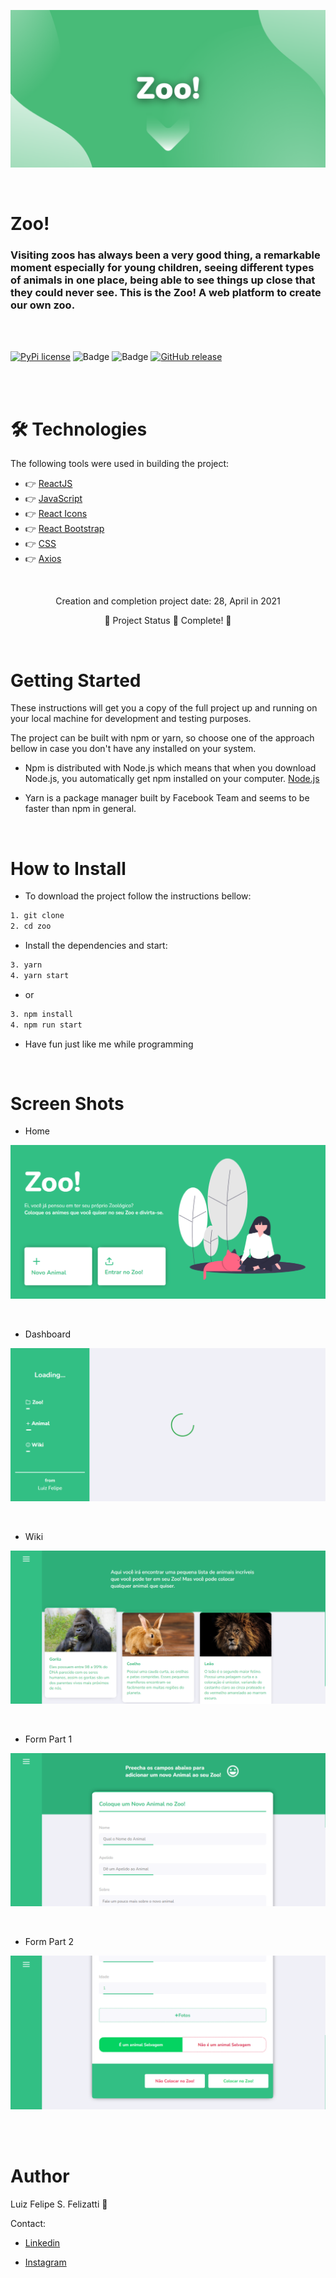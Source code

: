 ![Banner](/src/assets/git/banner.png)

<br/>

# Zoo!

### Visiting zoos has always been a very good thing, a remarkable moment especially for young children, seeing different types of animals in one place, being able to see things up close that they could never see. This is the Zoo! A web platform to create our own zoo.

<br/>
<br/>

[![PyPi license](https://badgen.net/pypi/license/pip/)](https://pypi.com/project/pip/) ![Badge](https://img.shields.io/static/v1?label=MadeWith&message=TypeScript&color=OO7accstyle=for-the-badge&logo=ghost) ![Badge](https://img.shields.io/static/v1?label=Usage&message=ReactJS&color=007accstyle=for-the-badge&logo=ghost) [![GitHub release](https://img.shields.io/github/release/Naereen/StrapDown.js.svg)](https://GitHub.com/Naereen/StrapDown.js/releases/)

<br/>
<br/>

🛠 Technologies
=================
The following tools were used in building the project:

- 👉 [ReactJS](https://pt-br.reactjs.org/)
- 👉 [JavaScript](https://www.javascript.com)
- 👉 [React Icons](https://react-icons.github.io/react-icons/)
- 👉 [React Bootstrap](https://react-bootstrap.github.io)
- 👉 [CSS](https://developer.mozilla.org/pt-BR/docs/Web/CSS)
- 👉 [Axios](https://axios-http.com/docs/intro)

<br/>

<p align="center">
  Creation and completion project date: 28, April in 2021
</p>
<p align="center">
  🤖 Project Status 🚀 Complete! 🤖
</p>

<br/>

Getting Started
=================

These instructions will get you a copy of the full project up and running on your local machine for development and testing purposes.

The project can be built with npm or yarn, so choose one of the approach bellow in case you don't have any installed on your system.

- Npm is distributed with Node.js which means that when you download Node.js, you automatically get npm installed on your computer. [Node.js](https://nodejs.org/en/)

- Yarn is a package manager built by Facebook Team and seems to be faster than npm in general.

<br/>

How to Install
=================

- To download the project follow the instructions bellow:

```bash
1. git clone
2. cd zoo
```

- Install the dependencies and start:

```bash
3. yarn
4. yarn start
```
- or

```bash
3. npm install
4. npm run start
```

- Have fun just like me while programming

<br/>

Screen Shots
=================

- Home

![ScreenShot](/src/assets/git/home.png)

<br/>

- Dashboard

![ScreenShot](/src/assets/git/dashboard.png)

<br/>

- Wiki

![ScreenShot](/src/assets/git/wiki.png)

<br/>

- Form Part 1

![ScreenShot](/src/assets/git/formp1.png)

<br/>

- Form Part 2

![ScreenShot](/src/assets/git/formp2.png)

<br/>

<br/>

Author
=================

Luiz Felipe S. Felizatti 🎯 

Contact:

- [Linkedin](https://www.linkedin.com/in/luiz-felipe-siqueira-felizatti-00783a1ab/)

- [Instagram](https://www.instagram.com/luiz_2fs/)
